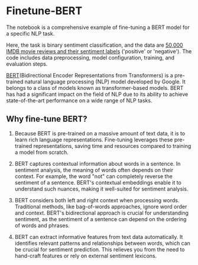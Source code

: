 # Finetune-BERT

The notebook is a comprehensive example of fine-tuning a BERT model for a specific NLP task. 

Here, the task is binary sentiment classification, and the data are [50,000 IMDB movie reviews and their sentiment labels](https://www.kaggle.com/datasets/lakshmi25npathi/imdb-dataset-of-50k-movie-reviews/) ('positive' or 'negative'). The code includes data preprocessing, model configuration, training, and evaluation steps.

[BERT](https://arxiv.org/abs/1810.04805)(Bidirectional Encoder Representations from Transformers) is a pre-trained natural language processing (NLP) model developed by Google. It belongs to a class of models known as transformer-based models. BERT has had a significant impact on the field of NLP due to its ability to achieve state-of-the-art performance on a wide range of NLP tasks.

## Why fine-tune BERT?

1. Because BERT is pre-trained on a massive amount of text data, it is to learn rich language representations. Fine-tuning leverages these pre-trained representations, saving time and resources compared to training a model from scratch. 

2. BERT captures contextual information about words in a sentence. In sentiment analysis, the meaning of words often depends on their context. For example, the word "not" can completely reverse the sentiment of a sentence. BERT's contextual embeddings enable it to understand such nuances, making it well-suited for sentiment analysis.

3. BERT considers both left and right context when processing words. Traditional methods, like bag-of-words approaches, ignore word order and context. BERT's bidirectional approach is crucial for understanding sentiment, as the sentiment of a sentence can depend on the ordering of words and phrases.

4. BERT can extract informative features from text data automatically. It identifies relevant patterns and relationships between words, which can be crucial for sentiment prediction. This relieves you from the need to hand-craft features or rely on external sentiment lexicons.
